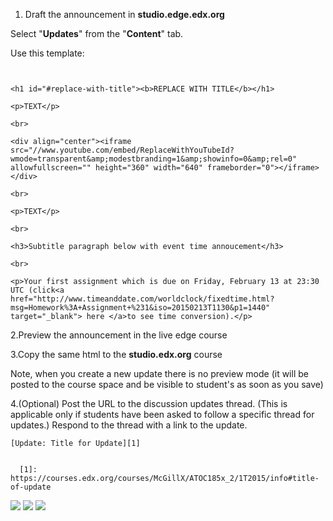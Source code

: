 1. Draft the announcement in **studio.edge.edx.org** 

Select "**Updates**" from the "**Content**" tab.

Use this template: 
```


<h1 id="#replace-with-title"><b>REPLACE WITH TITLE</b></h1>

<p>TEXT</p>

<br>

<div align="center"><iframe src="//www.youtube.com/embed/ReplaceWithYouTubeId?wmode=transparent&amp;modestbranding=1&amp;showinfo=0&amp;rel=0" allowfullscreen="" height="360" width="640" frameborder="0"></iframe></div>

<br>

<p>TEXT</p>

<br>

<h3>Subtitle paragraph below with event time annoucement</h3>

<br>

<p>Your first assignment which is due on Friday, February 13 at 23:30 UTC (click<a href="http://www.timeanddate.com/worldclock/fixedtime.html?msg=Homework%3A+Assignment+%231&iso=20150213T1130&p1=1440" target="_blank"> here </a>to see time conversion).</p>

```
2.Preview the announcement in the live edge course

3.Copy the same html to the **studio.edx.org** course

Note, when you create a new update there is no preview mode (it will be posted to the course space and be visible to student's as soon as you save)

4.(Optional) Post the URL to the discussion updates thread. (This is applicable only if students have been asked to follow a specific thread for updates.) Respond to the thread with a link to the update.

```
[Update: Title for Update][1]


  [1]: https://courses.edx.org/courses/McGillX/ATOC185x_2/1T2015/info#title-of-update

```

<img src="https://github.com/McGillX/how-to/blob/master/Web%20Images/CourseAnnoucement.png?raw=true"/>
<img src="https://github.com/McGillX/how-to/blob/master/Web%20Images/CourseAnnoucement2.png?raw=true"/>
<img src="https://github.com/McGillX/how-to/blob/master/Web%20Images/CourseAnnoucement3Preview.png?raw=true"/>
